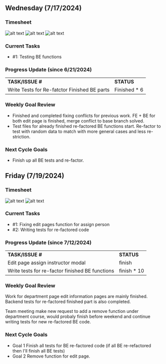 
## Wednesday (7/17/2024)

### Timesheet
![alt text](7-16_00.png)
![alt text](7-16_01.png)
![alt text](7-16_02.png)

### Current Tasks
  * #1: Testing BE functions 

### Progress Update (since 6/21/2024)
<table>
    <tr>
        <td><strong>TASK/ISSUE #</strong>
        </td>
        <td><strong>STATUS</strong>
        </td>
    </tr>
    <tr>
        <!-- Task/Issue # -->
        <td> Write Tests for Re-fatctor Finished BE parts
        </td>
        <!-- Status -->
        <td> Finished * 6
        </td>
    </tr>   
</table>

### Weekly Goal Review
  *  Finished and completed fixing conflicts for previous work. FE + BE for both edit page is finished, merge conflict to base branch solved.
  *  Test files for already finished re-factored BE functions start. Re-factor to test with random data to match with more general cases and less re-striction.

### Next Cycle Goals
  * Finish up all BE tests and re-factor.


<!--------------------------------------------------------------------------------------------------------------------------------------------------------------------------------------------->
## Friday (7/19/2024)

### Timesheet
![alt text](7-18_00.png)
![alt text](7-18_01.png)

### Current Tasks
  * #1: Fixing edit pages function for assign person
  * #2: Writing tests for re-factored code

### Progress Update (since 7/12/2024)
<table>
    <tr>
        <td><strong>TASK/ISSUE #</strong>
        </td>
        <td><strong>STATUS</strong>
        </td>
    </tr>
    <tr>
        <!-- Task/Issue # -->
        <td> Edit page assign instructor modal
        </td>
        <!-- Status -->
        <td> finish
          </td>
    </tr>
 <tr>
        <!-- Task/Issue # -->
        <td> Write tests for re-factor finished BE functions
        </td>
        <!-- Status -->
        <td> finish * 10
          </td>
    </tr>
</table>

### Weekly Goal Review

Work for department page edit information pages are mainly finished. Backend tests for re-factored finished part is also completed.

Team meeting make new request to add a remove function under department course, would probaly finish before weekend and continue writing tests for new re-factored BE code.

### Next Cycle Goals
  * Goal 1 Finish all tests for BE re-factored code (if all BE re-refactored then I'll finish all BE tests)
  * Goal 2 Remove function for edit page.

